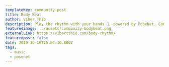 ```yaml
---
templateKey: community-post
title: Body Beat
author: Viber Thio
description: Play the rhythm with your hands 🤚, powered by PoseNet. Connecting dance movements to music is not a special idea, but using PoseNet with webcam can bring this experience to anyone with a laptop. Also, the visual feedback of "Body Beat" can enhance to tangibility of music and sounds. For example, a ball is created between player's hands and the size of it is mapped to the volume of the sounds.
featuredimage: ../assets/community-bodybeat.png
externalLink: https://vibertthio.com/body-rhythm/
featuredpost: false
date: 2019-10-18T15:04:10.000Z
tags:
  - music
  - posenet
---
```

